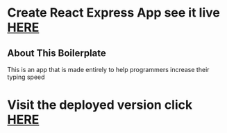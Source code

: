 # Create React Express App see it live [HERE](https://code-duel.herokuapp.com "CodeDuel Homepage")

## About This Boilerplate

This is an app that is made entirely to help programmers increase their typing speed

# Visit the deployed version click [HERE](https://code-duel.herokuapp.com "CodeDuel Homepage")
